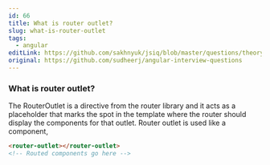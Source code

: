 ```yaml
---
id: 66
title: What is router outlet?
slug: what-is-router-outlet
tags:
  - angular
editLink: https://github.com/sakhnyuk/jsiq/blob/master/questions/theory/angular/66.md
original: https://github.com/sudheerj/angular-interview-questions
---
```


### What is router outlet?

The RouterOutlet is a directive from the router library and it acts as a placeholder that marks the spot in the template where the router should display the components for that outlet. Router outlet is used like a component,

```html
<router-outlet></router-outlet>
<!-- Routed components go here -->
```